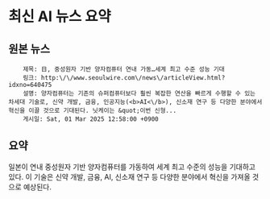 # 최신 AI 뉴스 요약

## 원본 뉴스
		제목: 日, 중성원자 기반 양자컴퓨터 연내 가동…세계 최고 수준 성능 기대
		링크: http:\/\/www.seoulwire.com\/news\/articleView.html?idxno=640475
		설명: 양자컴퓨터는 기존의 슈퍼컴퓨터보다 훨씬 복잡한 연산을 빠르게 수행할 수 있는 차세대 기술로, 신약 개발, 금융, 인공지능(<b>AI<\/b>), 신소재 연구 등 다양한 분야에서 혁신을 이끌 것으로 기대된다. 닛케이는 &quot;이번 신형... 
		게시일: Sat, 01 Mar 2025 12:58:00 +0900


## 요약
일본이 연내 중성원자 기반 양자컴퓨터를 가동하여 세계 최고 수준의 성능을 기대하고 있다. 이 기술은 신약 개발, 금융, AI, 신소재 연구 등 다양한 분야에서 혁신을 가져올 것으로 예상된다.
